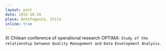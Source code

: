 ```yaml
---
layout: post
date: 2015-10-20
place: Antofagasta, Chile
inline: true
---
```


XI Chilean conference of operational research OPTIMA: `Study of the relationship between Quality Management and Data Envelopment Analysis`.
